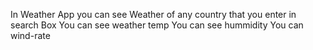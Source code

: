 In Weather App you can see Weather of any country that you enter in search Box
You can see weather temp
You can see hummidity
You can wind-rate
